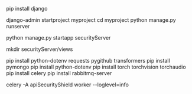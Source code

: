 pip install django

django-admin startproject myproject
cd myproject
python manage.py runserver

python manage.py startapp securityServer

mkdir securityServer/views

pip install python-dotenv requests pygithub transformers
pip install pymongo
pip install python-dotenv
pip install torch torchvision torchaudio
pip install celery
pip install rabbitmq-server

celery -A apiSecurityShield worker --loglevel=info

